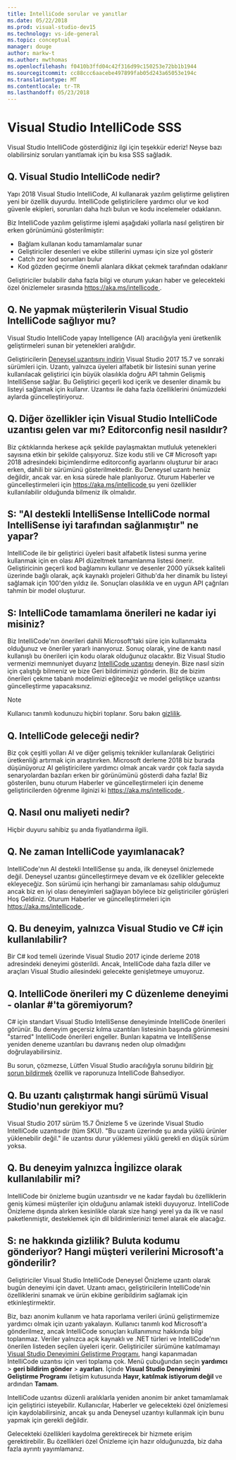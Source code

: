 ```yaml
---
title: IntelliCode sorular ve yanıtlar
ms.date: 05/22/2018
ms.prod: visual-studio-dev15
ms.technology: vs-ide-general
ms.topic: conceptual
manager: douge
author: markw-t
ms.author: mwthomas
ms.openlocfilehash: f0410b3ffd04c42f316d99c150253e72bb1b1944
ms.sourcegitcommit: cc88ccc6aacebe497899fab05d243a65053e194c
ms.translationtype: MT
ms.contentlocale: tr-TR
ms.lasthandoff: 05/23/2018
---
```

# Visual Studio IntelliCode SSS

Visual Studio IntelliCode gösterdiğiniz ilgi için teşekkür ederiz! Neyse bazı olabilirsiniz soruları yanıtlamak için bu kısa SSS sağladık.

## Q. Visual Studio IntelliCode nedir?

Yapı 2018 Visual Studio IntelliCode, AI kullanarak yazılım geliştirme geliştiren yeni bir özellik duyurdu. IntelliCode geliştiricilere yardımcı olur ve kod güvenle ekipleri, sorunları daha hızlı bulun ve kodu incelemeler odaklanın.

Biz IntelliCode yazılım geliştirme işlemi aşağıdaki yollarla nasıl geliştiren bir erken görünümünü gösterilmiştir:

- Bağlam kullanan kodu tamamlamalar sunar
- Geliştiriciler desenleri ve ekibe stillerini uyması için size yol gösterir
- Catch zor kod sorunları bulur
- Kod gözden geçirme önemli alanlara dikkat çekmek tarafından odaklanır

Geliştiriciler bulabilir daha fazla bilgi ve oturum yukarı haber ve gelecekteki özel önizlemeler sırasında [ https://aka.ms/intellicode ](https://aka.ms/intellicode).

## Q. Ne yapmak müşterilerin Visual Studio IntelliCode sağlıyor mu?

Visual Studio IntelliCode yapay Intelligence (AI) aracılığıyla yeni üretkenlik geliştirmeleri sunan bir yetenekleri aralığıdır.

Geliştiricilerin [Deneysel uzantısını indirin](https://go.microsoft.com/fwlink/?linkid=872707) Visual Studio 2017 15.7 ve sonraki sürümleri için. Uzantı, yalnızca üyeleri alfabetik bir listesini sunan yerine kullanılacak geliştirici için büyük olasılıkla doğru API tahmin Gelişmiş IntelliSense sağlar. Bu Geliştirici geçerli kod içerik ve desenler dinamik bu listeyi sağlamak için kullanır. Uzantısı ile daha fazla özelliklerini önümüzdeki aylarda güncelleştiriyoruz.

## Q. Diğer özellikler için Visual Studio IntelliCode uzantısı gelen var mı? Editorconfig nesil nasıldır?

Biz çıktıklarında herkese açık şekilde paylaşmaktan mutluluk yetenekleri sayısına etkin bir şekilde çalışıyoruz. Size kodu stili ve C# Microsoft yapı 2018 adresindeki biçimlendirme editorconfig ayarlarını oluşturur bir aracı erken, dahili bir sürümünü gösterilmektedir. Bu Deneysel uzantı henüz değildir, ancak var. en kısa sürede hale planlıyoruz. Oturum Haberler ve güncelleştirmeleri için [ https://aka.ms/intellicode ](https://aka.ms/intellicode) şu yeni özellikler kullanılabilir olduğunda bilmeniz ilk olmalıdır.

## S: "AI destekli IntelliSense IntelliCode normal IntelliSense iyi tarafından sağlanmıştır" ne yapar?

IntelliCode ile bir geliştirici üyeleri basit alfabetik listesi sunma yerine kullanmak için en olası API düzeltmek tamamlanma listesi önerir. Geliştiricinin geçerli kod bağlamını kullanır ve desenler 2000 yüksek kaliteli üzerinde bağlı olarak, açık kaynaklı projeleri Github'da her dinamik bu listeyi sağlamak için 100'den yıldız ile. Sonuçları olasılıkla ve en uygun API çağrıları tahmin bir model oluşturur.

## S: IntelliCode tamamlama önerileri ne kadar iyi misiniz?

Biz IntelliCode'nın önerileri dahili Microsoft'taki süre için kullanmakta olduğunuz ve öneriler yararlı inanıyoruz. Sonuç olarak, yine de kanıtı nasıl kullanışlı bu önerileri için kodu olarak olduğunuz olacaktır. Biz Visual Studio vermenizi memnuniyet duyarız [IntelliCode uzantısı](https://go.microsoft.com/fwlink/?linkid=872707) deneyin. Bize nasıl sizin için çalıştığı bilmeniz ve bize Geri bildiriminizi gönderin. Biz de bizim önerileri çekme tabanlı modelimizi eğiteceğiz ve model geliştikçe uzantısı güncelleştirme yapacaksınız.

> [!NOTE]
> Kullanıcı tanımlı kodunuzu hiçbiri toplanır. Soru bakın [gizlilik](#privacy).

## Q. IntelliCode geleceği nedir?

Biz çok çeşitli yolları AI ve diğer gelişmiş teknikler kullanılarak Geliştirici üretkenliği artırmak için araştırırken. Microsoft derleme 2018 biz burada düşünüyoruz AI geliştiricilere yardımcı olmak ancak vardır çok fazla sayıda senaryolardan bazıları erken bir görünümünü gösterdi daha fazla! Biz gösterilen, bunu oturum Haberler ve güncelleştirmeleri için deneme geliştiricilerden öğrenme ilginizi ki [ https://aka.ms/intellicode ](https://aka.ms/intellicode).

## Q. Nasıl onu maliyeti nedir?

Hiçbir duyuru sahibiz şu anda fiyatlandırma ilgili.

## Q. Ne zaman IntelliCode yayımlanacak?

IntelliCode'nın AI destekli IntelliSense şu anda, ilk deneysel önizlemede değil. Deneysel uzantısı güncelleştirmeye devam ve ek özellikler gelecekte ekleyeceğiz. Son sürümü için herhangi bir zamanlaması sahip olduğumuz ancak biz en iyi olası deneyimleri sağlayan böylece biz geliştiriciler görüşleri Hoş Geldiniz. Oturum Haberler ve güncelleştirmeleri için [ https://aka.ms/intellicode ](https://aka.ms/intellicode).

## Q. Bu deneyim, yalnızca Visual Studio ve C# için kullanılabilir?

Bir C# kod temeli üzerinde Visual Studio 2017 içinde derleme 2018 adresindeki deneyimi gösterildi. Ancak, IntelliCode daha fazla diller ve araçları Visual Studio ailesindeki gelecekte genişletmeye umuyoruz.

## Q. <a name="whynointellisense"/> IntelliCode önerileri my C düzenleme deneyimi - olanlar #'ta göremiyorum?

C# için standart Visual Studio IntelliSense deneyiminde IntelliCode önerileri görünür. Bu deneyim geçersiz kılma uzantıları listesinin başında görünmesini "starred" IntelliCode önerileri engeller. Bunları kapatma ve IntelliSense yeniden deneme uzantıları bu davranış neden olup olmadığını doğrulayabilirsiniz.

Bu sorun, çözmezse, Lütfen Visual Studio aracılığıyla sorunu bildirin [bir sorun bildirmek](https://docs.microsoft.com/en-us/visualstudio/ide/how-to-report-a-problem-with-visual-studio-2017) özellik ve raporunuza IntelliCode Bahsediyor.

## Q. Bu uzantı çalıştırmak hangi sürümü Visual Studio'nun gerekiyor mu?

Visual Studio 2017 sürüm 15.7 Önizleme 5 ve üzerinde Visual Studio IntelliCode uzantısıdır (tüm SKU). "Bu uzantı üzerinde şu anda yüklü ürünler yüklenebilir değil." ile uzantısı durur yüklemesi yüklü gerekli en düşük sürüm yoksa.

## Q. Bu deneyim yalnızca İngilizce olarak kullanılabilir mi?

IntelliCode bir önizleme bugün uzantısıdır ve ne kadar faydalı bu özelliklerin geniş kümesi müşteriler için olduğunu anlamak istekli duyuyoruz. IntelliCode Önizleme dışında alırken kesinlikle olarak size hangi yerel ya da ilk ve nasıl paketlenmiştir, desteklemek için dil bildirimlerinizi temel alarak ele alacağız.

## <a name="privacy"/> S: ne hakkında gizlilik? Buluta kodumu gönderiyor? Hangi müşteri verilerini Microsoft'a gönderilir?

Geliştiriciler Visual Studio IntelliCode Deneysel Önizleme uzantı olarak bugün deneyimi için davet. Uzantı amacı, geliştiricilerin IntelliCode'nin özelliklerini sınamak ve ürün ekibine geribildirim sağlamak için etkinleştirmektir.

Biz, bazı anonim kullanım ve hata raporlama verileri ürünü geliştirmemize yardımcı olmak için uzantı yakalayın. Kullanıcı tanımlı kod Microsoft'a gönderilmez, ancak IntelliCode sonuçları kullanımınız hakkında bilgi toplanmaz. Veriler yalnızca açık kaynaklı ve .NET türleri ve IntelliCode'nın önerilen listeden seçilen üyeleri içerir. Geliştiriciler sürümüne katılmamayı [Visual Studio Deneyimini Geliştirme Programı](../../ide/visual-studio-experience-improvement-program.md), hangi kapanmadan IntelliCode uzantısı için veri toplama çok. Menü çubuğundan seçin **yardımcı** > **geri bildirim gönder** > **ayarları**. İçinde **Visual Studio Deneyimini Geliştirme Programı** iletişim kutusunda **Hayır, katılmak istiyorum değil** ve ardından **Tamam**.

IntelliCode uzantısı düzenli aralıklarla yeniden anonim bir anket tamamlamak için geliştirici isteyebilir. Kullanıcılar, Haberler ve gelecekteki özel önizlemesi için kaydolabilirsiniz, ancak şu anda Deneysel uzantıyı kullanmak için bunu yapmak için gerekli değildir.

Gelecekteki özellikleri kaydolma gerektirecek bir hizmete erişim gerektirebilir. Bu özellikleri özel Önizleme için hazır olduğunuzda, biz daha fazla ayrıntı yayımlamanız.
